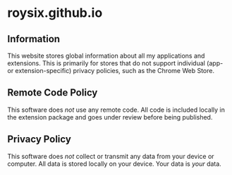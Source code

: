 # roysix.github.io

## Information
This website stores global information about all my applications and extensions. This is primarily for stores that do not support individual (app- or extension-specific) privacy policies, such as the Chrome Web Store.

## Remote Code Policy
This software does *not* use any remote code. All code is included locally in the extension package and goes under review before being published.

## Privacy Policy
This software does *not* collect or transmit any data from your device or computer. All data is stored locally on your device. Your data is *your* data.
